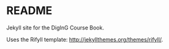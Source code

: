 # README #

Jekyll site for the DigInG Course Book. 

Uses the Rifyll template: http://jekyllthemes.org/themes/rifyll/.